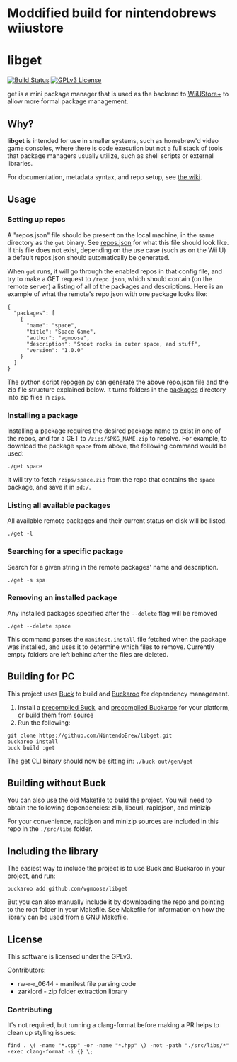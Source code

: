# Moddified build for nintendobrews wiiustore

# libget
[![Build Status](https://travis-ci.org/vgmoose/libget.svg?branch=master)](https://travis-ci.org/vgmoose/libget) [![GPLv3 License](https://img.shields.io/badge/License-GPL%20v3-blue.svg)](https://opensource.org/licenses/GPL-3.0)

get is a mini package manager that is used as the backend to [WiiUStore+](https://github.com/NintendoBrew/WiiUStoreplus) to allow more formal package management.

## Why?
**libget** is intended for use in smaller systems, such as homebrew'd video game consoles, where there is code execution but not a full stack of tools that package managers usually utilize, such as shell scripts or external libraries.

For documentation, metadata syntax, and repo setup, see [the wiki](https://github.com/vgmoose/get/wiki).

## Usage
### Setting up repos
A "repos.json" file should be present on the local machine, in the same directory as the `get` binary. See [repos.json](https://github.com/vgmoose/get/blob/master/.get/repos.json) for what this file should look like. If this file does not exist, depending on the use case (such as on the Wii U) a default repos.json should automatically be generated.

When `get` runs, it will go through the enabled repos in that config file, and try to make a GET request to `/repo.json`, which should contain (on the remote server) a listing of all of the packages and descriptions. Here is an example of what the remote's repo.json with one package looks like:
```
{
  "packages": [
    {
      "name": "space",
      "title": "Space Game",
      "author": "vgmoose",
      "description": "Shoot rocks in outer space, and stuff",
      "version": "1.0.0"
    }
  ]
}
```

The python script [repogen.py](https://github.com/vgmoose/get/blob/master/web/repogen.py) can generate the above repo.json file and the zip file structure explained below. It turns folders in the [packages](https://github.com/vgmoose/get/tree/master/web/packages) directory into zip files in `zips`.

### Installing a package
Installing a package requires the desired package name to exist in one of the repos, and for a GET to `/zips/$PKG_NAME.zip` to resolve. For example, to download the package `space` from above, the following command would be used:
```
./get space
```

It will try to fetch `/zips/space.zip` from the repo that contains the `space` package, and save it in `sd:/`.

### Listing all available packages
All available remote packages and their current status on disk will be listed.
```
./get -l
```

### Searching for a specific package
Search for a given string in the remote packages' name and description.
```
./get -s spa
```

### Removing an installed package
Any installed packages specified after the `--delete` flag will be removed
```
./get --delete space
```

This command parses the `manifest.install` file fetched when the package was installed, and uses it to determine which files to remove. Currently empty folders are left behind after the files are deleted.

## Building for PC
This project uses [Buck](https://github.com/facebook/buck) to build and [Buckaroo](https://github.com/LoopPerfect/buckaroo/) for dependency management.

1. Install a [precompiled Buck](https://github.com/facebook/buck/releases), and [precompiled Buckaroo](https://github.com/LoopPerfect/buckaroo/releases) for your platform, or build them from source
2. Run the following:
```
git clone https://github.com/NintendoBrew/libget.git
buckaroo install
buck build :get
```

The get CLI binary should now be sitting in: `./buck-out/gen/get`

## Building without Buck
You can also use the old Makefile to build the project. You will need to obtain the following dependencies: zlib, libcurl, rapidjson, and minizip

For your convenience, rapidjson and minizip sources are included in this repo in the `./src/libs` folder.

## Including the library
The easiest way to include the project is to use Buck and Buckaroo in your project, and run:
```
buckaroo add github.com/vgmoose/libget
```

But you can also manually include it by downloading the repo and pointing to the root folder in your Makefile. See Makefile for information on how the library can be used from a GNU Makefile.

## License
This software is licensed under the GPLv3.

Contributors:
- rw-r-r_0644 - manifest file parsing code
- zarklord - zip folder extraction library

### Contributing
It's not required, but running a clang-format before making a PR helps to clean up styling issues:
```
find . \( -name "*.cpp" -or -name "*.hpp" \) -not -path "./src/libs/*" -exec clang-format -i {} \;
```

